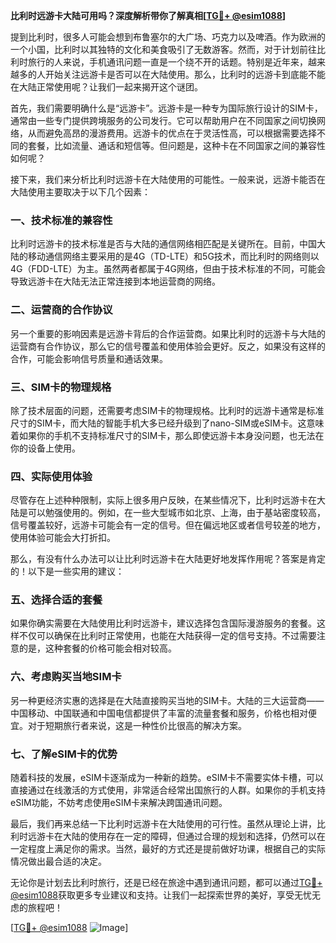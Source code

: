 **比利时远游卡大陆可用吗？深度解析带你了解真相[[TG💪+ @esim1088](https://t.me/s/esim1088)]**

提到比利时，很多人可能会想到布鲁塞尔的大广场、巧克力以及啤酒。作为欧洲的一个小国，比利时以其独特的文化和美食吸引了无数游客。然而，对于计划前往比利时旅行的人来说，手机通讯问题一直是一个绕不开的话题。特别是近年来，越来越多的人开始关注远游卡是否可以在大陆使用。那么，比利时的远游卡到底能不能在大陆正常使用呢？让我们一起来揭开这个谜团。

首先，我们需要明确什么是“远游卡”。远游卡是一种专为国际旅行设计的SIM卡，通常由一些专门提供跨境服务的公司发行。它可以帮助用户在不同国家之间切换网络，从而避免高昂的漫游费用。远游卡的优点在于灵活性高，可以根据需要选择不同的套餐，比如流量、通话和短信等。但问题是，这种卡在不同国家之间的兼容性如何呢？

接下来，我们来分析比利时远游卡在大陆使用的可能性。一般来说，远游卡能否在大陆使用主要取决于以下几个因素：

### **一、技术标准的兼容性**
比利时远游卡的技术标准是否与大陆的通信网络相匹配是关键所在。目前，中国大陆的移动通信网络主要采用的是4G（TD-LTE）和5G技术，而比利时的网络则以4G（FDD-LTE）为主。虽然两者都属于4G网络，但由于技术标准的不同，可能会导致远游卡在大陆无法正常连接到本地运营商的网络。

### **二、运营商的合作协议**
另一个重要的影响因素是远游卡背后的合作运营商。如果比利时的远游卡与大陆的运营商有合作协议，那么它的信号覆盖和使用体验会更好。反之，如果没有这样的合作，可能会影响信号质量和通话效果。

### **三、SIM卡的物理规格**
除了技术层面的问题，还需要考虑SIM卡的物理规格。比利时的远游卡通常是标准尺寸的SIM卡，而大陆的智能手机大多已经升级到了nano-SIM或eSIM卡。这意味着如果你的手机不支持标准尺寸的SIM卡，那么即使远游卡本身没问题，也无法在你的设备上使用。

### **四、实际使用体验**
尽管存在上述种种限制，实际上很多用户反映，在某些情况下，比利时远游卡在大陆是可以勉强使用的。例如，在一些大型城市如北京、上海，由于基站密度较高，信号覆盖较好，远游卡可能会有一定的信号。但在偏远地区或者信号较差的地方，使用体验可能会大打折扣。

那么，有没有什么办法可以让比利时远游卡在大陆更好地发挥作用呢？答案是肯定的！以下是一些实用的建议：

### **五、选择合适的套餐**
如果你确实需要在大陆使用比利时远游卡，建议选择包含国际漫游服务的套餐。这样不仅可以确保在比利时正常使用，也能在大陆获得一定的信号支持。不过需要注意的是，这种套餐的价格可能会相对较高。

### **六、考虑购买当地SIM卡**
另一种更经济实惠的选择是在大陆直接购买当地的SIM卡。大陆的三大运营商——中国移动、中国联通和中国电信都提供了丰富的流量套餐和服务，价格也相对便宜。对于短期旅行者来说，这是一种性价比很高的解决方案。

### **七、了解eSIM卡的优势**
随着科技的发展，eSIM卡逐渐成为一种新的趋势。eSIM卡不需要实体卡槽，可以直接通过在线激活的方式使用，非常适合经常出国旅行的人群。如果你的手机支持eSIM功能，不妨考虑使用eSIM卡来解决跨国通讯问题。

最后，我们再来总结一下比利时远游卡在大陆使用的可行性。虽然从理论上讲，比利时远游卡在大陆的使用存在一定的障碍，但通过合理的规划和选择，仍然可以在一定程度上满足你的需求。当然，最好的方式还是提前做好功课，根据自己的实际情况做出最合适的决定。

无论你是计划去比利时旅行，还是已经在旅途中遇到通讯问题，都可以通过[TG💪+ @esim1088](https://t.me/s/esim1088)获取更多专业建议和支持。让我们一起探索世界的美好，享受无忧无虑的旅程吧！

[[TG💪+ @esim1088](https://t.me/s/esim1088) ![Image](https://i.postimg.cc/4NQfJmqS/Snipaste-2025-05-13-00-14-12.png)]